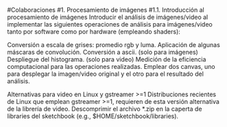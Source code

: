 #Colaboraciones
#1. Procesamiento de imágenes
#1.1. Introducción al procesamiento de imágenes
Introducir el análisis de imágenes/video al implementar las siguientes operaciones de análisis para imágenes/video tanto por software como por hardware (empleando shaders):

Conversión a escala de grises: promedio rgb y luma.
Aplicación de algunas máscaras de convolución.
Conversión a ascii.
(solo para imágenes) Despliegue del histograma.
(solo para video) Medición de la eficiencia computacional para las operaciones realizadas.
Emplear dos canvas, uno para desplegar la imagen/video original y el otro para el resultado del análisis.

Alternativas para video en Linux y gstreamer >=1
Distribuciones recientes de Linux que emplean gstreamer >=1, requieren de esta versión alternativa de la librería de video. Descomprimir el archivo *.zip en la caperta de libraries del sketchbook (e.g., $HOME/sketchbook/libraries).


